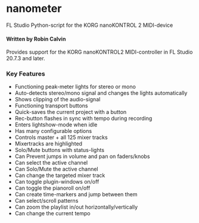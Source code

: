 # nanometer
FL Studio Python-script for the KORG nanoKONTROL 2 MIDI-device
#### Written by Robin Calvin
Provides support for the KORG nanoKONTROL2 MIDI-controller in FL Studio 20.7.3 and later.

### Key Features
* Functioning peak-meter lights for stereo or mono
* Auto-detects stereo/mono signal and changes the lights automatically
* Shows clipping of the audio-signal
* Functioning transport buttons
* Quick-saves the current project with a button
* Rec-button flashes in sync with tempo during recording
* Enters lightshow-mode when idle
* Has many configurable options
* Controls master + all 125 mixer tracks
* Mixertracks are highlighted
* Solo/Mute buttons with status-lights
* Can Prevent jumps in volume and pan on faders/knobs
* Can select the active channel
* Can Solo/Mute the active channel
* Can change the targeted mixer track
* Can toggle plugin-windows on/off
* Can toggle the pianoroll on/off
* Can create time-markers and jump between them
* Can select/scroll patterns
* Can zoom the playlist in/out horizontally/vertically
* Can change the current tempo

